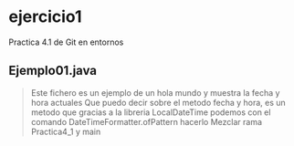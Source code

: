 # ejercicio1
Practica 4.1 de Git en entornos

## Ejemplo01.java
> Este fichero es un ejemplo de un hola mundo y muestra la fecha y hora actuales
> Que puedo decir sobre el metodo fecha y hora, es un metodo que gracias a la libreria LocalDateTime podemos con el comando DateTimeFormatter.ofPattern hacerlo
> Mezclar rama Practica4_1 y main
